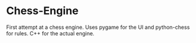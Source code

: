 # Chess-Engine
First attempt at a chess engine. Uses pygame for the UI and python-chess for rules. C++ for the actual engine.

